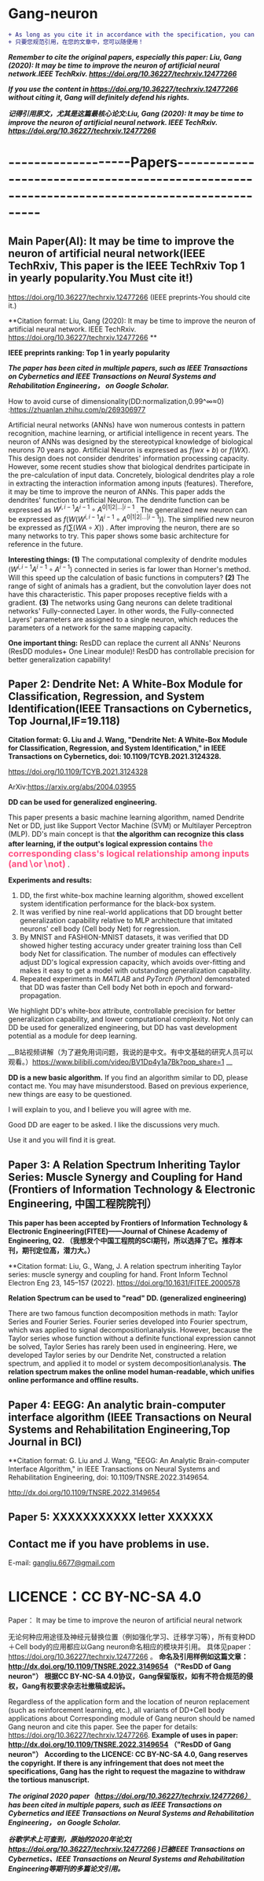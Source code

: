 # Gang-neuron

```diff
+ As long as you cite it in accordance with the specification, you can use gang neuron in your paper at will. 
+ 只要您规范引用，在您的文章中，您可以随便用！
```
___Remember to cite the original papers, especially this paper:  Liu, Gang (2020): It may be time to improve the neuron of artificial neural network.IEEE TechRxiv. https://doi.org/10.36227/techrxiv.12477266___

___If you use the content in https://doi.org/10.36227/techrxiv.12477266 without citing it, Gang will definitely defend his rights.___

___记得引用原文，尤其是这篇最核心论文:Liu, Gang (2020): It may be time to improve the neuron of artificial neural network. IEEE TechRxiv. https://doi.org/10.36227/techrxiv.12477266___    

# -------------------Papers---------------------------------------------------------------------------------------------


## Main Paper(AI): It may be time to improve the neuron of artificial neural network(IEEE TechRxiv, This paper is the IEEE TechRxiv Top 1 in yearly popularity.You Must cite it!)

https://doi.org/10.36227/techrxiv.12477266  (IEEE preprints-You should cite it.)

**Citation format: Liu, Gang (2020): It may be time to improve the neuron of artificial neural network. IEEE TechRxiv. https://doi.org/10.36227/techrxiv.12477266 **

**IEEE  preprints ranking: Top 1 in yearly popularity**

***The paper has been cited in multiple papers, such as IEEE Transactions on Cybernetics and IEEE Transactions on Neural Systems and Rehabilitation Engineering， on Google Scholar.***


How to avoid curse of dimensionality(DD:normalization,0.99^∞≈0) :https://zhuanlan.zhihu.com/p/269306977


Artificial neural networks (ANNs) have won numerous contests in pattern recognition, machine learning, or artificial intelligence in recent years.  The neuron of ANNs was designed by the stereotypical knowledge of biological neurons 70 years ago. Artificial Neuron is expressed as $f(wx+b)$ or $f(WX)$. This design does not consider dendrites' information processing capacity. However, some recent studies show that biological dendrites participate in the pre-calculation of input data. Concretely, biological dendrites play a role in extracting the interaction information among inputs (features). Therefore, it may be time to improve the neuron of ANNs. This paper adds the dendrites' function to artificial Neuron. The dendrite function can be expressed as $W^{i,i-1}A^{i-1} \circ A^{0|1|2|...|i-1}$ . The generalized new neuron can be expressed as $f(W(W^{i,i-1}A^{i-1} \circ A^{0|1|2|...|i-1}))$. The simplified new neuron be expressed as $f(\sum(WA \circ X))$ .  After improving the neuron, there are so many networks to try. This paper shows some basic architecture for reference in the future. 
	
**Interesting things:** **(1)**  The computational complexity of dendrite modules $(W^{i,i-1}A^{i-1} \circ A^{i-1} )$ connected in series is far lower than Horner's method. Will this speed up the calculation of basic functions in computers?  **(2)**  The range of sight of animals has a gradient, but the convolution layer does not have this characteristic. This paper proposes receptive fields with a gradient.  **(3)**  The networks using Gang neurons can delete traditional networks' Fully-connected Layer. In other words, the Fully-connected Layers' parameters are assigned to a single neuron, which reduces the parameters of a network for the same mapping capacity.
		
**One important thing:** ResDD can replace the current all ANNs' Neurons (ResDD modules+ One Linear module)!  ResDD has controllable precision for better generalization capability!


## Paper 2: Dendrite Net: A White-Box Module for Classification, Regression, and System Identification(IEEE Transactions on Cybernetics, Top Journal,IF=19.118)

**Citation format: G. Liu and J. Wang, "Dendrite Net: A White-Box Module for Classification, Regression, and System Identification," in IEEE Transactions on Cybernetics, doi: 10.1109/TCYB.2021.3124328.**  

https://doi.org/10.1109/TCYB.2021.3124328

ArXiv:https://arxiv.org/abs/2004.03955


**DD can be used for generalized engineering.**

This paper presents a basic machine learning algorithm, named Dendrite Net or DD, just like Support Vector Machine (SVM) or Multilayer Perceptron (MLP). DD's main concept is that **the algorithm can recognize this class after learning, if the output's logical expression contains <font  color=#FF4F81  size=4> the corresponding class's logical relationship among inputs (and∖or∖not) </font>**. 

**Experiments and results:** 
 1. DD, the first white-box machine learning algorithm, showed excellent system identification performance for the black-box system. 
 2. It was verified by nine real-world applications that DD brought better generalization capability relative to MLP architecture that imitated neurons' cell body (Cell body Net) for regression. 
 3. By MNIST and FASHION-MNIST datasets, it was verified that DD showed higher testing accuracy under greater training loss than Cell body Net for classification. The number of modules can effectively adjust DD's logical expression capacity, which avoids over-fitting and makes it easy to get a model with outstanding generalization capability.
 4. Repeated experiments in *MATLAB* and *PyTorch (Python)* demonstrated that DD was faster than Cell body Net both in epoch and forward-propagation.

We highlight DD's white-box attribute, controllable precision for better generalization capability, and lower computational complexity. Not only can DD be used for generalized engineering, but DD has vast development potential as a module for deep learning.

__B站视频讲解（为了避免用词问题，我说的是中文。有中文基础的研究人员可以观看。）https://www.bilibili.com/video/BV1Dp4y1a7Bk?pop_share=1 __

__DD is a new basic algorithm.__
If you find an algorithm similar to DD, please contact me.  You may have misunderstood.
Based on previous experience, new things are easy to be questioned. 

I will explain to you, and I believe you will agree with me.

Good DD are eager to be asked. I like the discussions very much.

Use it and you will find it is great.


## Paper 3: A Relation Spectrum Inheriting Taylor Series:  Muscle Synergy and Coupling for Hand (Frontiers of Information Technology & Electronic Engineering, 中国工程院院刊）

**This paper has been accepted by Frontiers of Information Technology & Electronic Engineering(FITEE)——Journal of Chinese Academy of Engineering, Q2. （我想发个中国工程院的SCI期刊，所以选择了它。推荐本刊，期刊定位高，潜力大。）**

**Citation format: Liu, G., Wang, J. A relation spectrum inheriting Taylor series: muscle synergy and coupling for hand. Front Inform Technol Electron Eng 23, 145–157 (2022). https://doi.org/10.1631/FITEE.2000578

**Relation Spectrum can be used to "read" DD. (generalized engineering)** 

There are two famous function decomposition methods in math: Taylor Series and Fourier Series. Fourier series developed into Fourier spectrum, which was applied to signal decomposition\analysis. However, because the Taylor series  whose function without a definite functional expression cannot  be solved, Taylor Series has rarely been used in engineering.  Here, we developed Taylor series by our Dendrite Net, constructed a relation spectrum, and applied it to model or system  decomposition\analysis. **The relation spectrum  makes the online model human-readable, which unifies online  performance and offline results.**



## Paper 4: EEGG: An analytic brain-computer interface algorithm (IEEE Transactions on Neural Systems and Rehabilitation Engineering,Top Journal in BCI)

**Citation format: G. Liu and J. Wang, "EEGG: An Analytic Brain-computer Interface Algorithm," in IEEE Transactions on Neural Systems and Rehabilitation Engineering, doi: 10.1109/TNSRE.2022.3149654.


http://dx.doi.org/10.1109/TNSRE.2022.3149654



## Paper 5: XXXXXXXXXXX letter XXXXXX


## Contact me if you have problems in use.
E-mail: gangliu.6677@gmail.com

# LICENCE：CC BY-NC-SA 4.0
Paper： It may be time to improve the neuron of artificial neural network

无论何种应用途径及神经元替换位置（例如强化学习、迁移学习等），所有变种DD＋Cell body的应用都应以Gang neuron命名相应的模块并引用。
具体见paper： https://doi.org/10.36227/techrxiv.12477266 。
**命名及引用样例如这篇文章：http://dx.doi.org/10.1109/TNSRE.2022.3149654  （"ResDD of Gang neuron"）**
**根据CC BY-NC-SA 4.0协议，Gang保留版权，如有不符合规范的侵权，Gang有权要求杂志社撤稿或起诉。**

Regardless of the application form and the location of neuron replacement (such as reinforcement learning, etc.), all variants of DD+Cell body applications about Corresponding module of Gang neuron  should be named Gang neuron and cite this paper. See the paper for details: https://doi.org/10.36227/techrxiv.12477266.
**Example of uses in paper: http://dx.doi.org/10.1109/TNSRE.2022.3149654  （"ResDD of Gang neuron"）**
**According to the LICENCE: CC BY-NC-SA 4.0, Gang reserves the copyright. If there is any infringement that does not meet the specifications, Gang has the right to request the magazine to withdraw the tortious manuscript.**




***The original 2020 paper（https://doi.org/10.36227/techrxiv.12477266） has been cited in multiple papers, such as IEEE Transactions on Cybernetics and IEEE Transactions on Neural Systems and Rehabilitation Engineering， on Google Scholar.***




***谷歌学术上可查到，原始的2020年论文( https://doi.org/10.36227/techrxiv.12477266 )已被IEEE Transactions on Cybernetics、IEEE Transactions on Neural Systems and Rehabilitation Engineering等期刊的多篇论文引用。***


